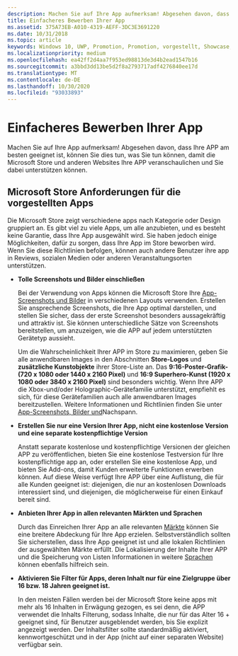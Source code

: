 ```yaml
---
description: Machen Sie auf Ihre App aufmerksam! Abgesehen davon, dass Ihre APP am besten geeignet ist, können Sie dies tun, was Sie tun können, damit die Microsoft Store und anderen Websites Ihre APP veranschaulichen und Sie dabei unterstützen können.
title: Einfacheres Bewerben Ihrer App
ms.assetid: 375A73EB-A010-4319-AEFF-3DC3E3691220
ms.date: 10/31/2018
ms.topic: article
keywords: Windows 10, UWP, Promotion, Promotion, vorgestellt, Showcase, Store
ms.localizationpriority: medium
ms.openlocfilehash: ea42ff2d4aa7f953ed98813de3d4b2ead1547b16
ms.sourcegitcommit: a3bbd3dd13be5d2f8a2793717adf4276840ee17d
ms.translationtype: MT
ms.contentlocale: de-DE
ms.lasthandoff: 10/30/2020
ms.locfileid: "93033893"
---
```

# <a name="make-your-app-easier-to-promote"></a>Einfacheres Bewerben Ihrer App


Machen Sie auf Ihre App aufmerksam! Abgesehen davon, dass Ihre APP am besten geeignet ist, können Sie dies tun, was Sie tun können, damit die Microsoft Store und anderen Websites Ihre APP veranschaulichen und Sie dabei unterstützen können.


## <a name="microsoft-store-requirements-for-featured-apps"></a>Microsoft Store Anforderungen für die vorgestellten Apps

Die Microsoft Store zeigt verschiedene apps nach Kategorie oder Design gruppiert an. Es gibt viel zu viele Apps, um alle anzubieten, und es besteht keine Garantie, dass Ihre App ausgewählt wird. Sie haben jedoch einige Möglichkeiten, dafür zu sorgen, dass Ihre App im Store beworben wird. Wenn Sie diese Richtlinien befolgen, können auch andere Benutzer ihre app in Reviews, sozialen Medien oder anderen Veranstaltungsorten unterstützen.

-   **Tolle Screenshots und Bilder einschließen**

    Bei der Verwendung von Apps können die Microsoft Store Ihre [App-Screenshots und Bilder](app-screenshots-and-images.md) in verschiedenen Layouts verwenden. Erstellen Sie ansprechende Screenshots, die Ihre App optimal darstellen, und stellen Sie sicher, dass der erste Screenshot besonders aussagekräftig und attraktiv ist. Sie können unterschiedliche Sätze von Screenshots bereitstellen, um anzuzeigen, wie die APP auf jedem unterstützten Gerätetyp aussieht.

    Um die Wahrscheinlichkeit Ihrer APP im Store zu maximieren, geben Sie alle anwendbaren Images in den Abschnitten **Store-Logos** und **zusätzliche Kunstobjekte** ihrer Store-Liste an. Das **9:16-Poster-Grafik-(720 x 1080 oder 1440 x 2160 Pixel)** und **16:9 Superhero-Kunst (1920 x 1080 oder 3840 x 2160 Pixel)** sind besonders wichtig. Wenn Ihre APP die Xbox-und/oder Holographic-Gerätefamilie unterstützt, empfiehlt es sich, für diese Gerätefamilien auch alle anwendbaren Images bereitzustellen. Weitere Informationen und Richtlinien finden Sie unter [App-Screenshots, Bilder und](app-screenshots-and-images.md)Nachspann.

-   **Erstellen Sie nur eine Version Ihrer App, nicht eine kostenlose Version und eine separate kostenpflichtige Version**

    Anstatt separate kostenlose und kostenpflichtige Versionen der gleichen APP zu veröffentlichen, bieten Sie eine kostenlose Testversion für Ihre kostenpflichtige app an, oder erstellen Sie eine kostenlose App, und bieten Sie Add-ons, damit Kunden erweiterte Funktionen erwerben können. Auf diese Weise verfügt Ihre APP über eine Auflistung, die für alle Kunden geeignet ist: diejenigen, die nur an kostenlosen Downloads interessiert sind, und diejenigen, die möglicherweise für einen Einkauf bereit sind.

-   **Anbieten Ihrer App in allen relevanten Märkten und Sprachen**

    Durch das Einreichen Ihrer App an alle relevanten [Märkte](./define-market-selection.md) können Sie eine breitere Abdeckung für Ihre App erzielen. Selbstverständlich sollten Sie sicherstellen, dass Ihre App geeignet ist und alle lokalen Richtlinien der ausgewählten Märkte erfüllt. Die Lokalisierung der Inhalte Ihrer APP und die Speicherung von Listen Informationen in weitere [Sprachen](supported-languages.md) können ebenfalls hilfreich sein.

-   **Aktivieren Sie Filter für Apps, deren Inhalt nur für eine Zielgruppe über 16 bzw. 18 Jahren geeignet ist.**

    In den meisten Fällen werden bei der Microsoft Store keine apps mit mehr als 16 Inhalten in Erwägung gezogen, es sei denn, die APP verwendet die Inhalts Filterung, sodass Inhalte, die nur für das Alter 16 + geeignet sind, für Benutzer ausgeblendet werden, bis Sie explizit angezeigt werden. Der Inhaltsfilter sollte standardmäßig aktiviert, kennwortgeschützt und in der App (nicht auf einer separaten Website) verfügbar sein.



 
